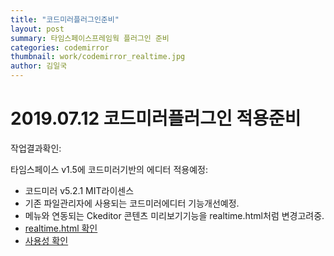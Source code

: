 ```yaml
---
title: "코드미러플러그인준비"
layout: post
summary: 타임스페이스프레임웍 플러그인 준비
categories: codemirror
thumbnail: work/codemirror_realtime.jpg
author: 김일국
---
```


# 2019.07.12 코드미러플러그인 적용준비

작업결과확인: 

타임스페이스 v1.5에 코드미러기반의 에디터 적용예정:
<ul>
 <li>코드미러 v5.2.1 MIT라이센스</li>
 <li>기존 파일관리자에 사용되는 코드미러에디터 기능개선예정.</li>
 <li>메뉴와 연동되는 Ckeditor 콘텐츠 미리보기기능을 realtime.html처럼 변경고려중.</li>
 <li><a href="/plugins/realtime.html" target="_new">realtime.html 확인</a></li>
 <li><a href="/styleguide.html" target="_new">사용성 확인</a></li>
</ul>